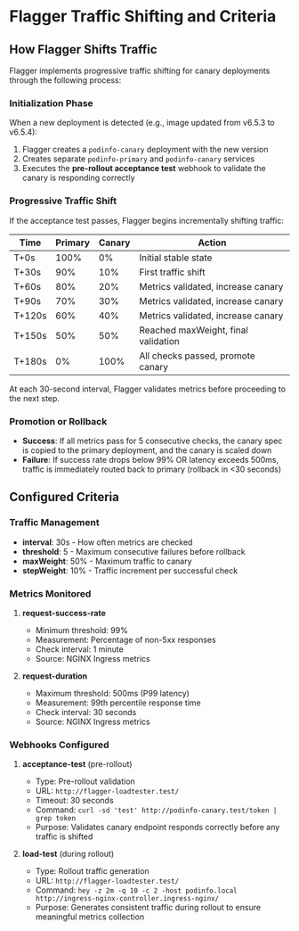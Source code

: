 # Flagger Traffic Shifting and Criteria

## How Flagger Shifts Traffic

Flagger implements progressive traffic shifting for canary deployments through the following process:

### Initialization Phase
When a new deployment is detected (e.g., image updated from v6.5.3 to v6.5.4):
1. Flagger creates a `podinfo-canary` deployment with the new version
2. Creates separate `podinfo-primary` and `podinfo-canary` services
3. Executes the **pre-rollout acceptance test** webhook to validate the canary is responding correctly

### Progressive Traffic Shift
If the acceptance test passes, Flagger begins incrementally shifting traffic:

| Time | Primary | Canary | Action |
|------|---------|--------|--------|
| T+0s | 100% | 0% | Initial stable state |
| T+30s | 90% | 10% | First traffic shift |
| T+60s | 80% | 20% | Metrics validated, increase canary |
| T+90s | 70% | 30% | Metrics validated, increase canary |
| T+120s | 60% | 40% | Metrics validated, increase canary |
| T+150s | 50% | 50% | Reached maxWeight, final validation |
| T+180s | 0% | 100% | All checks passed, promote canary |

At each 30-second interval, Flagger validates metrics before proceeding to the next step.

### Promotion or Rollback
- **Success**: If all metrics pass for 5 consecutive checks, the canary spec is copied to the primary deployment, and the canary is scaled down
- **Failure**: If success rate drops below 99% OR latency exceeds 500ms, traffic is immediately routed back to primary (rollback in <30 seconds)

## Configured Criteria

### Traffic Management
- **interval**: 30s - How often metrics are checked
- **threshold**: 5 - Maximum consecutive failures before rollback
- **maxWeight**: 50% - Maximum traffic to canary
- **stepWeight**: 10% - Traffic increment per successful check

### Metrics Monitored

1. **request-success-rate**
   - Minimum threshold: 99%
   - Measurement: Percentage of non-5xx responses
   - Check interval: 1 minute
   - Source: NGINX Ingress metrics

2. **request-duration**
   - Maximum threshold: 500ms (P99 latency)
   - Measurement: 99th percentile response time
   - Check interval: 30 seconds
   - Source: NGINX Ingress metrics

### Webhooks Configured

1. **acceptance-test** (pre-rollout)
   - Type: Pre-rollout validation
   - URL: `http://flagger-loadtester.test/`
   - Timeout: 30 seconds
   - Command: `curl -sd 'test' http://podinfo-canary.test/token | grep token`
   - Purpose: Validates canary endpoint responds correctly before any traffic is shifted

2. **load-test** (during rollout)
   - Type: Rollout traffic generation
   - URL: `http://flagger-loadtester.test/`
   - Command: `hey -z 2m -q 10 -c 2 -host podinfo.local http://ingress-nginx-controller.ingress-nginx/`
   - Purpose: Generates consistent traffic during rollout to ensure meaningful metrics collection